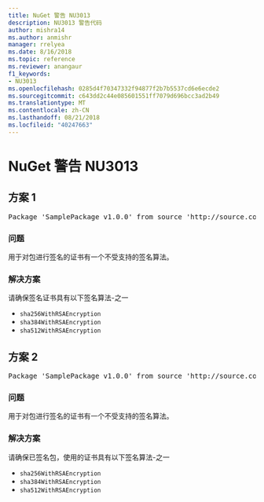 ```yaml
---
title: NuGet 警告 NU3013
description: NU3013 警告代码
author: mishra14
ms.author: anmishr
manager: rrelyea
ms.date: 8/16/2018
ms.topic: reference
ms.reviewer: anangaur
f1_keywords:
- NU3013
ms.openlocfilehash: 0285d4f70347332f94877f2b7b5537cd6e6ecde2
ms.sourcegitcommit: c643dd2c44e085601551ff7079d696bcc3ad2b49
ms.translationtype: MT
ms.contentlocale: zh-CN
ms.lasthandoff: 08/21/2018
ms.locfileid: "40247663"
---
```

# <a name="nuget-warning-nu3013"></a>NuGet 警告 NU3013

## <a name="scenario-1"></a>方案 1

<pre>Package 'SamplePackage v1.0.0' from source 'http://source.com/index.json': The signing certificate has an unsupported signature algorithm.</pre>

### <a name="issue"></a>问题

用于对包进行签名的证书有一个不受支持的签名算法。


### <a name="solution"></a>解决方案

请确保签名证书具有以下签名算法-之一 
* `sha256WithRSAEncryption`
* `sha384WithRSAEncryption`
* `sha512WithRSAEncryption`



## <a name="scenario-2"></a>方案 2

<pre>Package 'SamplePackage v1.0.0' from source 'http://source.com/index.json': The primary signature's certificate has an unsupported signature algorithm.</pre>

### <a name="issue"></a>问题

用于对包进行签名的证书有一个不受支持的签名算法。


### <a name="solution"></a>解决方案

请确保已签名包，使用的证书具有以下签名算法-之一 
* `sha256WithRSAEncryption`
* `sha384WithRSAEncryption`
* `sha512WithRSAEncryption`


